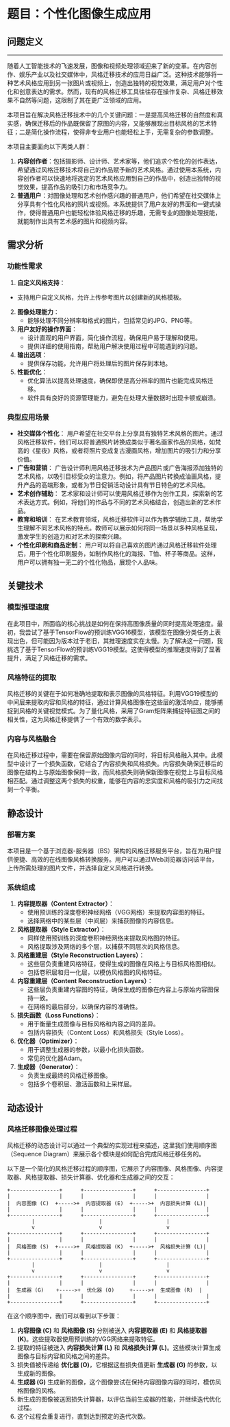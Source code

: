 # 题目：个性化图像生成应用

## 问题定义

---

随着人工智能技术的飞速发展，图像和视频处理领域迎来了新的变革。在内容创作、娱乐产业以及社交媒体中，风格迁移技术的应用日益广泛。这种技术能够将一种艺术风格应用到另一张图片或视频上，创造出独特的视觉效果，满足用户对个性化和创意表达的需求。然而，现有的风格迁移工具往往存在操作复杂、风格迁移效果不自然等问题，这限制了其在更广泛领域的应用。

本项目旨在解决风格迁移技术中的几个关键问题：一是提高风格迁移的自然度和真实感，确保迁移后的作品既保留了原图的内容，又能够展现出目标风格的艺术特征；二是简化操作流程，使得非专业用户也能轻松上手，无需复杂的参数调整。

本项目主要面向以下两类人群：

1. **内容创作者**：包括摄影师、设计师、艺术家等，他们追求个性化的创作表达，希望通过风格迁移技术将自己的作品赋予新的艺术风格。通过使用本系统，内容创作者可以快速地将选定的艺术风格应用到自己的作品中，创造出独特的视觉效果，提高作品的吸引力和市场竞争力。
2. **普通用户**：对图像处理和艺术创作感兴趣的普通用户，他们希望在社交媒体上分享具有个性化风格的照片或视频。本系统提供了用户友好的界面和一键式操作，使得普通用户也能轻松体验风格迁移的乐趣，无需专业的图像处理技能，就能制作出具有艺术感的图片和视频内容。

## 需求分析

### 功能性需求

1. **自定义风格支持**：

- 支持用户自定义风格，允许上传参考图片以创建新的风格模板。
2. **图像处理能力**：
   - 能够处理不同分辨率和格式的图片，包括常见的JPG、PNG等。
3. **用户友好的操作界面**：
   - 设计直观的用户界面，简化操作流程，确保用户易于理解和使用。
   - 提供详细的使用指南，帮助用户解决使用过程中可能遇到的问题。
4. **输出选项**：
   - 提供保存功能，允许用户将处理后的图片保存到本地。
5. **性能优化**：
   - 优化算法以提高处理速度，确保即使是高分辨率的图片也能完成风格迁移。
   - 软件具有良好的资源管理能力，避免在处理大量数据时出现卡顿或崩溃。

### 典型应用场景

- **社交媒体个性化**： 用户希望在社交平台上分享具有独特艺术风格的图片。通过风格迁移软件，他们可以将普通照片转换成类似于著名画家作品的风格，如梵高的《星夜》风格，或者将照片变成复古漫画风格，增加图片的吸引力和分享价值。
- **广告和营销**： 广告设计师利用风格迁移技术为产品图片或广告海报添加独特的艺术风格，以吸引目标受众的注意力。例如，将产品图片转换成油画风格，提升产品的高端形象，或者为节日促销活动设计具有节日特色的艺术风格。
- **艺术创作辅助**： 艺术家和设计师可以使用风格迁移作为创作工具，探索新的艺术表达方式。例如，将他们的作品与不同的艺术风格结合，创造出新的艺术作品。
- **教育和培训**： 在艺术教育领域，风格迁移软件可以作为教学辅助工具，帮助学生理解不同艺术风格的特点。教师可以展示如何将同一场景以多种风格呈现，激发学生的创造力和对艺术的探索兴趣。
- **个性化印刷和商品定制**： 用户可以将自己喜欢的图片通过风格迁移软件处理后，用于个性化印刷服务，如制作风格化的海报、T恤、杯子等商品。这样，用户可以拥有独一无二的个性化物品，展现个人品味。

## 关键技术

### 模型推理速度

   在此项目中，所面临的核心挑战是如何在保持高图像质量的同时提高处理速度。最初，我尝试了基于TensorFlow的预训练VGG16模型，该模型在图像分类任务上表现出色，但可能因为版本过于老旧，其推理速度实在太慢。为了解决这一问题，我挑选了基于TensorFlow的预训练VGG19模型。这使得模型的推理速度得到了显著提升，满足了风格迁移的需求。

### 风格特征的提取

   风格迁移的关键在于如何准确地提取和表示图像的风格特征。利用VGG19模型的中间层来提取内容和风格的特征，通过计算风格图像在这些层的激活响应，能够捕捉到风格的关键视觉模式。为了量化风格，采用了Gram矩阵来捕捉特征图之间的相关性，这为风格迁移提供了一个有效的数学表示。

### 内容与风格融合

​    在风格迁移过程中，需要在保留原始图像内容的同时，将目标风格融入其中。此模型中设计了一个损失函数，它结合了内容损失和风格损失。内容损失确保迁移后的图像在结构上与原始图像保持一致，而风格损失则确保新图像在视觉上与目标风格相匹配。通过调整这两个损失的权重，能够在内容的忠实度和风格的吸引力之间找到一个平衡。

## 静态设计

### 部署方案

本项目是一个基于浏览器-服务器（BS）架构的风格迁移服务平台，旨在为用户提供便捷、高效的在线图像风格转换服务。用户可以通过Web浏览器访问该平台，上传所需处理的图片文件，并选择自定义风格进行转换。

### 系统组成

1. **内容提取器（Content Extractor）**：
   - 使用预训练的深度卷积神经网络（VGG网络）来提取内容图的特征。
   - 选择网络中的某些层（中间层）来捕获图像的内容信息。
2. **风格提取器（Style Extractor）**：
   - 同样使用预训练的深度卷积神经网络来提取风格图的特征。
   - 风格提取涉及网络的多个层，以捕获不同层次的风格信息。
3. **风格重建层（Style Reconstruction Layers）**：
   - 这些层负责重建风格特征，使得生成的图像在风格上与目标风格图相似。
   - 包括卷积层和归一化层，以模仿风格图的风格特征。
4. **内容重建层（Content Reconstruction Layers）**：
   - 这些层负责重建内容图的特征，确保生成的图像在内容上与原始内容图保持一致。
   - 在网络的最后部分，以确保内容的准确性。
5. **损失函数（Loss Functions）**：
   - 用于衡量生成图像与目标风格和内容之间的差异。
   - 包括内容损失（Content Loss）和风格损失（Style Loss）。
6. **优化器（Optimizer）**：
   - 用于调整生成器的参数，以最小化损失函数。
   - 常见的优化器Adam。
7. **生成器（Generator）**：
   - 负责生成最终的风格迁移图像。
   - 包括多个卷积层、激活函数和上采样层。

## 动态设计

### 风格迁移图像处理过程

风格迁移的动态设计可以通过一个典型的实现过程来描述，这里我们使用顺序图（Sequence Diagram）来展示各个模块是如何配合完成风格迁移任务的。

以下是一个简化的风格迁移过程的顺序图，它展示了内容图像、风格图像、内容提取器、风格提取器、损失计算器、优化器和生成器之间的交互：

```
+----------------+      +----------------+      +----------------+
|                |      |                |      |                |
|  内容图像 (C)  +----->+  内容提取器 (E)  +----->+  内容损失计算 (L)|
|                |      |                |      |                |
+----------------+      +----------------+      +----------------+
        |                     |                     |
        v                     v                     v
+----------------+      +----------------+      +----------------+
|                |      |                |      |                |
|  风格图像 (S)  +----->+  风格提取器 (K)  +----->+  风格损失计算 (L)|
|                |      |                |      |                |
+----------------+      +----------------+      +----------------+
        |                     |                     |
        v                     v                     v
+----------------+      +----------------+      +----------------+
|                |      |                |      |                |
|  生成器 (G)    +----->+  优化器 (O)     +----->+  生成图像 (R)  |
|                |      |                |      |                |
+----------------+      +----------------+      +----------------+
```

在这个顺序图中，我们可以看到以下步骤：

1. **内容图像 (C)** 和 **风格图像 (S)** 分别被送入 **内容提取器 (E)** 和 **风格提取器 (K)**。这些提取器使用预训练的VGG网络来提取特征。
2. 提取的特征被送入 **内容损失计算 (L)** 和 **风格损失计算 (L)**。这些模块计算生成图像与目标内容和风格之间的差异。
3. 损失值被传递给 **优化器 (O)**，它根据这些损失值更新 **生成器 (G)** 的参数，以生成新的图像。
4. **生成器 (G)** 生成新的图像，这个图像尝试在保持内容图像内容的同时，模仿风格图像的风格。
5. 新生成的图像被送回损失计算器，以评估当前生成器的性能，并继续迭代优化过程。
6. 这个过程会重复进行，直到达到预定的迭代次数。

